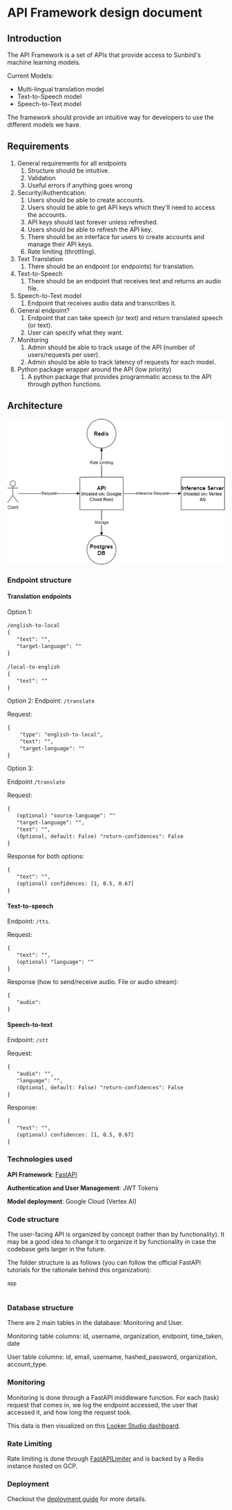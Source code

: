 # API Framework design document

## Introduction
The API Framework is a set of APIs that provide access to Sunbird's machine learning models.

Current Models:
- Multi-lingual translation model
- Text-to-Speech model
- Speech-to-Text model

The framework should provide an intuitive way for developers to use the different models we have.

## Requirements
1. General requirements for all endpoints
   1. Structure should be intuitive.
   2. Validation
   3. Useful errors if anything goes wrong
2. Security/Authentication: 
   1. Users should be able to create accounts.
   2. Users should be able to get API keys which they'll need to access the accounts.
   3. API keys should last forever unless refreshed.
   4. Users should be able to refresh the API key.
   5. There should be an interface for users to create accounts and manage their API keys.
   6. Rate limiting (throttling).
3. Text Translation
   1. There should be an endpoint (or endpoints) for translation.
4. Text-to-Speech
   1. There should be an endpoint that receives text and returns an audio file. 
5. Speech-to-Text model
   1. Endpoint that receives audio data and transcribes it.
6. General endpoint?
   1. Endpoint that can take speech (or text) and return translated speech (or text).
   2. User can specify what they want.
7. Monitoring
   1. Admin should be able to track usage of the API (number of users/requests per user).
   2. Admin should be able to track latency of requests for each model.
8. Python package wrapper around the API (low priority)
   1. A python package that provides programmatic access to the API through python functions.

## Architecture
![architecture image](./images/API-framework-arch.png)
### Endpoint structure

#### Translation endpoints
Option 1:
```
/english-to-local
{
   "text": "",
   "target-language": ""
}

/local-to-english
{
   "text": ""
}
```

Option 2:
Endpoint: `/translate`

Request:
```
{
    "type": "english-to-local",
    "text": "",
    "target-language": ""
}
```

Option 3:

Endpoint `/translate`

Request:
```
{
   (optional) "source-language": ""
   "target-language": "",
   "text": "",
   (Optional, default: False) "return-confidences": False
}
```

Response for both options:
```
{
   "text": "",
   (optional) confidences: [1, 0.5, 0.67]
}
```

#### Text-to-speech
Endpoint: `/tts`.

Request:
```
{
   "text": "",
   (optional) "language": ""
}
```

Response (how to send/receive audio. File or audio stream):
```
{
   "audio": 
}
```

#### Speech-to-text
Endpoint: `/stt`

Request:
```
{
   "audio": "",
   "language": "",
   (Optional, default: False) "return-confidences": False
}
```

Response:
```
{
   "text": "",
   (optional) confidences: [1, 0.5, 0.67]
}
```

### Technologies used
**API Framework**: [FastAPI](https://fastapi.tiangolo.com/)

**Authentication and User Management**: JWT Tokens

**Model deployment**: Google Cloud (Vertex AI)


### Code structure
The user-facing API is organized by concept (rather than by functionality). It may be a good idea to change it to organize it by functionality in case the codebase gets larger in the future.

The folder structure is as follows (you can follow the official FastAPI tutorials for the rationale behind this organization):
```
app
   
```

### Database structure
There are 2 main tables in the database: Monitoring and User.

Monitoring table columns: id, username, organization, endpoint, time_taken, date

User table columns: id, email, username, hashed_password, organization, account_type.

### Monitoring
Monitoring is done through a FastAPI middleware function. For each (task) request that comes in, we log the endpoint accessed, the user that accessed it, and how long the request took.

This data is then visualized on this [Looker Studio dashboard](https://lookerstudio.google.com/reporting/ee90ea18-3799-4787-a922-374947be049c).

### Rate Limiting
Rate limiting is done through [FastAPILimiter](https://github.com/long2ice/fastapi-limiter) and is backed by a Redis instance hosted on GCP.

### Deployment
Checkout the [deployment guide](https://github.com/SunbirdAI/sunbird-ai-api/blob/main/api-deployment-docs.md) for more details.

